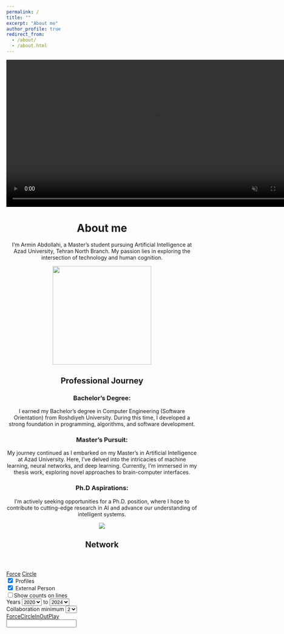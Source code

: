 ```yaml
---
permalink: /
title: ""
excerpt: "About me"
author_profile: true
redirect_from: 
  - /about/
  - /about.html
---
```



<video width="775" autoplay loop muted>
  <source src="https://github.com/user-attachments/assets/07c1bec4-b9b0-489c-b48d-7e372e323bca" type="video/mp4">
</video>


<center>
  
  <h1>
    About me
  </h1>
  
  <p>
    I’m Armin Abdollahi, a Master’s student pursuing Artificial Intelligence at Azad University, Tehran North Branch. My passion lies in exploring the intersection of technology and human cognition.
  </p>

</center>

<center>
  <img src="https://github.com/user-attachments/assets/7d7f2ec5-8ae3-4f59-912c-d1b092771aff"  width="260">
</center>


<center>
  <h2>Professional Journey</h2>
  
  <p>
    <h3>Bachelor’s Degree:</h3> I earned my Bachelor’s degree in Computer Engineering (Software Orientation) from Roshdiyeh University. During this time, I developed a strong foundation in programming, algorithms, and software development.
  </p>
  
  <p>
    <h3>Master’s Pursuit:</h3> My journey continued as I embarked on my Master’s in Artificial Intelligence at Azad University. Here, I’ve delved into the intricacies of machine learning, neural networks, and deep learning. Currently, I’m immersed in my thesis work, exploring novel approaches to brain-computer interfaces.
  </p>
  
  <p>
    <h3>Ph.D Aspirations:</h3> I’m actively seeking opportunities for a Ph.D. position, where I hope to contribute to cutting-edge research in AI and advance our understanding of intelligent systems.
  </p>

</center>



<center>
  <img src="https://github.com/user-attachments/assets/36bbc47d-6e87-4e53-a2da-55f3adfabf7f">
</center>





















<div class="page-section-content page-section-content-persons page-section-content-persons-view" style="padding-top: 0"> <div class="pure-custom"> <div class="page-section-content page-section-content-persons page-section-content-persons-network"> <div class="container"> <section class="page-section content-relation-section organisations-network-section"> <header> <h1 class="title icon icon-network"> <span class="title">Network</span> </h1> </header> <div id="researchNetworkPlaceholder"></div> <div data-content-family="com.elsevier.pure.portal.Person" data-content-id="440f7ae2-2233-4060-855c-c2a25188e2fe" data-locale="en_US" id="researchNetworkContainer"> <div id="researchNetworkHeader"> <div class="viewcontrols"> <a class="pure_icon pure_icon_play" href="javascript://" rel="play" title='Play'></a> <a class="pure_icon pure_icon_zoom-in" href="javascript://" rel="zoom_in" title='Zoom in'></a> <a class="pure_icon pure_icon_zoom-out" href="javascript://" rel="zoom_out" title='Zoom out'></a> <a class="pure_icon pure_icon_expand" rel="expand" title='Maximize the network inside your browser window'></a> <a class="pure_icon pure_icon_contract" rel="contract" title='orginal-size'></a> </div> <div class="views"> <a class="selected" href="javascript://" rel="force" title="Force"><span>Force</span></a> <a href="javascript://" rel="circle" title="Circle"><span>Circle </span></a> </div> </div> <div id="researchNetworkViewer"> <div class="controls"> <div class="families"> <div class="family"> <input name="_family_person" type="hidden"><input data-family="com.elsevier.pure.portal.Person" data-family-url="persons" id="family_person" name="family_person" type="checkbox" checked="checked"> <label for="family_person"><em class="icon icon-person"></em></label> <span>Profiles</span>
                        </div>
                        <div class="family">
                            <input name="_family_externalperson" type="hidden"><input data-family="com.elsevier.pure.portal.ExternalPerson" data-family-url="externalpersons" id="family_externalperson" name="family_externalperson" type="checkbox" checked="checked"> <label for="family_externalperson"><em class="icon icon-externalperson"></em></label> <span>External Person </span>
                        </div>





</div>
                    <div class="lines">
                        <input id="showCounts" type="checkbox"><label for="showCounts"></label><span>Show counts on lines</span>
                    </div>
                    <div class="years">
                        <label class="block" for="startYear">Years </label> <select id="startYear" name="startYear">
                        
  <option value="1999" >
      1999
  </option>
                        
  <option value="2000" >
      2000
  </option>
                        
  <option value="2001" >
      2001
  </option>
                        
  <option value="2002" >
      2002
  </option>
                        
  <option value="2003" >
      2003
  </option>
                        
  <option value="2004" >
      2004
  </option>
                        
  <option value="2005" >
      2005
  </option>
                        
  <option value="2006" >
      2006
  </option>
                        
  <option value="2007" >
      2007
  </option>
                        
  <option value="2008" >
                            2008
  </option>
                        
  <option value="2020"  selected=selected>
                            2020
  </option>
                        
  <option value="2021" >
                            2021
  </option>
                        
  <option value="2022" >
                            2022
  </option>
                        
  <option value="2023" >
                            2023
  </option>
                        
  <option value="2024" >
      2024
  </option>
                        
</select>
    <label for="endYear">to</label>
    <select id="endYear" name="endYear">
                                
  <option value="1999" >
      1999
  </option>
  
  <option value="2020" >
                                2020
  </option>
                            
  <option value="2021" >
                                2021
  </option>
                            
  <option value="2022" >
                                2022
  </option>
                            
  <option value="2023" >
                                2023
  </option>
                            
  <option value="2024"  selected=selected>
                                2024
  </option>
                            
</select>
</div>

<div>
    <label class="block" for="minCollaborationCount">Collaboration minimum</label>
    <select id="minCollaborationCount" name="minCollaborationCount">
                            
  <option value="1" >
      1
  </option>
                            
  <option value="2"  selected=selected>
                                2
  </option>
                            
  <option value="3" >
                                3
  </option>
                            
                            <option value="4" >
                                4
                            </option>
                            
                            <option value="5" >
                                5
                            </option>
                            
                            <option value="6" >
                                6
                            </option>
                            
                            <option value="7" >
                                7
                            </option>
                            
                            <option value="8" >
                                8
                            </option>
                            
                            <option value="9" >
                                9
                            </option>
                            
                            <option value="10" >
                                10
                            </option>
                            
                            <option value="15" >
                                15
                            </option>
                            
                            <option value="20" >
                                20
                            </option>
                            
                            <option value="25" >
                                25
                            </option>
                            
                            <option value="30" >
                                30
                            </option>
                            
                            <option value="35" >
                                35
                            </option>
                            
                            <option value="40" >
                                40
                            </option>
                            
                            <option value="45" >
                                45
                            </option>
                            
                            <option value="50" >
                                50
                            </option>
                            
                            <option value="75" >
                                75
                            </option>
                            
                            <option value="100" >
                                100
                            </option>
                            
                            <option value="125" >
                                125
                            </option>
                            
                        <option value="250">
                            250
                        </option>
                        <option value="500">
                            500
                        </option>
                    </select>
                    </div>
                </div>
                
                
                
<div data-collaboration-title="{count}  research outputs of {source} And {target}" id="researchNetworkDetails">
    <div class="help">
        <p>
            Click on a line in the diagram to see collaboration details.
        </p>
        <p>
            Click icons to see information about the content.
        </p>
    </div>
</div>
</div>
            
<div id="researchNetworkDiagram">
    <div data-message="{count} results match the filters. This many results may slow your browser to a crawl." id="researchNetworkSizeWarning" style="display: none;">
        <span class="message"></span> <a href="javascript://" id="researchNetworkSizeAccept">Show the results anyway</a>
    </div>
    <!--<link href="https://asu.pure.elsevier.com/assets/platform/pure-font/style-4b04b626754f0448e0b501b273532fc0.css" rel="stylesheet">-->
    <div class="portal_diagram portal_diagram_adaptive portal_diagram_hideedgelabels portal_diagram_drawing_size1" id="diagram">
        <div class="portal_diagram_bar"><span class="portal_diagram_layouts"><a href="javascript://" rel="force">Force</a><a href="javascript://" rel="circle">Circle</a></span><span class="portal_diagram_navigation"><a href="javascript://" rel="zoom_in">In</a><a href="javascript://" rel="zoom_out">Out</a></span><span class="portal_diagram_actions"><a href="javascript://" rel="play">Play</a></span></div>
        <div class="portal_diagram_drawing"></div>
        <div class="portal_diagram_controls">
            <div class="portal_diagram_controls_search">
                <i class="icon icon-magnifying-glass"></i>
                <input id="diagramSearch" aria-label="Enter" search="" terms...="" autocomplete="off" spellcheck="false" type="text">
            </div>
            <div class="portal_diagram_controls_searchresult"></div>
        </div>
    </div>
</div>
            
</div>
</section>
